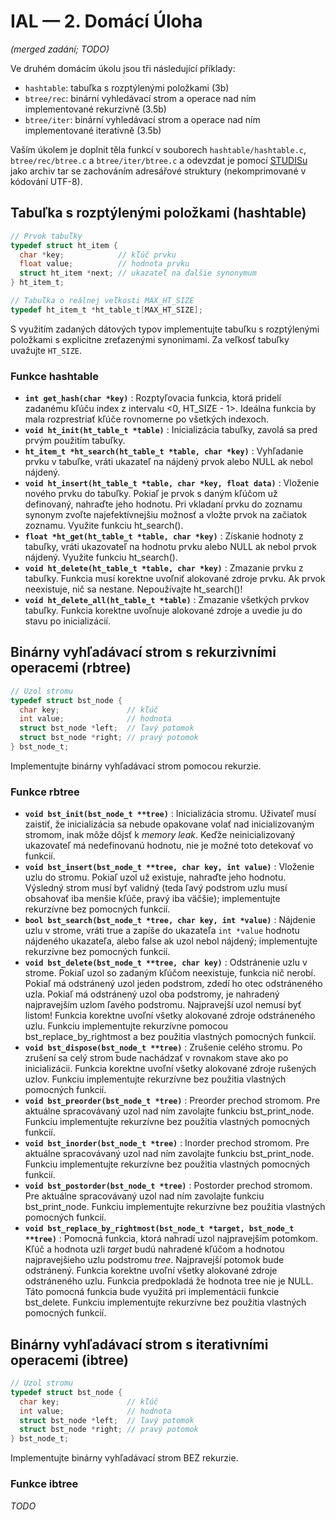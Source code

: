 # IAL — 2. Domácí Úloha

*(merged zadání; TODO)*

Ve druhém domácím úkolu jsou tři následující příklady:

* `hashtable`: tabuľka s rozptýlenými položkami (3b)
* `btree/rec`: binární vyhledávací strom a operace nad ním implementované rekurzivně (3.5b)
* `btree/iter`: binární vyhledávací strom a operace nad ním implementované iterativně (3.5b)

Vaším úkolem je doplnit těla funkcí v souborech `hashtable/hashtable.c`, `btree/rec/btree.c` a `btree/iter/btree.c` a odevzdat je pomocí [STUDISu](https://moodle.vut.cz/mod/folder/view.php?id=249031) jako archiv tar se zachováním adresářové struktury (nekomprimované v kódování UTF-8).

## Tabuľka s rozptýlenými položkami (hashtable)

```c
// Prvok tabuľky
typedef struct ht_item {
  char *key;            // kľúč prvku
  float value;          // hodnota prvku
  struct ht_item *next; // ukazateľ na ďalšie synonymum
} ht_item_t;
```

```c
// Tabuľka o reálnej veľkosti MAX_HT_SIZE
typedef ht_item_t *ht_table_t[MAX_HT_SIZE];
```

S využitím zadaných dátových typov implementujte tabuľku s rozptýlenými položkami s explicitne zreťazenými synonimami. Za veľkosť tabuľky uvažujte `HT_SIZE`.

### Funkce hashtable

* **`int get_hash(char *key)`** : Rozptyľovacia funkcia, ktorá pridelí zadanému kľúču index z intervalu <0, HT_SIZE - 1>. Ideálna funkcia by mala rozprestriať kľúče rovnomerne po všetkých indexoch.
* **`void ht_init(ht_table_t *table)`** : Inicializácia tabuľky, zavolá sa pred prvým použitím tabuľky.
* **`ht_item_t *ht_search(ht_table_t *table, char *key)`** : Vyhľadanie prvku v tabuľke, vráti ukazateľ na nájdený prvok alebo NULL ak nebol nájdený.
* **`void ht_insert(ht_table_t *table, char *key, float data)`** : Vloženie nového prvku do tabuľky. Pokiaľ je prvok s daným kľúčom už definovaný, nahraďte jeho hodnotu. Pri vkladaní prvku do zoznamu synonym zvoľte najefektívnejšiu možnosť a vložte prvok na začiatok zoznamu. Využite funkciu ht_search().
* **`float *ht_get(ht_table_t *table, char *key)`** : Získanie hodnoty z tabuľky, vráti ukazovateľ na hodnotu prvku alebo NULL ak nebol prvok nájdený. Využite funkciu ht_search().
* **`void ht_delete(ht_table_t *table, char *key)`** : Zmazanie prvku z tabuľky. Funkcia musí korektne uvoľniť alokované zdroje prvku. Ak prvok neexistuje, nič sa nestane. Nepoužívajte ht_search()!
* **`void ht_delete_all(ht_table_t *table)`** : Zmazanie všetkých prvkov tabuľky. Funkcia korektne uvoľnuje alokované zdroje a uvedie ju do stavu po inicializácií.

## Binárny vyhľadávací strom s rekurzivními operacemi (rbtree)

```c
// Uzol stromu
typedef struct bst_node {
  char key;               // kľúč
  int value;              // hodnota
  struct bst_node *left;  // ľavý potomok
  struct bst_node *right; // pravý potomok
} bst_node_t;
```

Implementujte binárny vyhľadávací strom pomocou rekurzie.

### Funkce rbtree

* **`void bst_init(bst_node_t **tree)`** : Inicializácia stromu. Uživateľ musí zaistiť, že inicializácia sa nebude opakovane volať nad inicializovaným stromom, inak môže dôjsť k *memory leak*. Keďže neinicializovaný ukazovateľ má nedefinovanú hodnotu, nie je možné toto detekovať vo funkcií.
* **`void bst_insert(bst_node_t **tree, char key, int value)`** : Vloženie uzlu do stromu. Pokiaľ uzol už existuje, nahraďte jeho hodnotu. Výsledný strom musí byť validný (teda ľavý podstrom uzlu musí obsahovať iba menšie kľúče, pravý iba väčšie); implementujte rekurzívne bez pomocných funkcií.
* **`bool bst_search(bst_node_t *tree, char key, int *value)`** : Nájdenie uzlu v strome, vráti true a zapíše do ukazateľa `int *value` hodnotu nájdeného ukazateľa, alebo false ak uzol nebol nájdený; implementujte rekurzívne bez pomocných funkcií.
* **`void bst_delete(bst_node_t **tree, char key)`** : Odstránenie uzlu v strome. Pokiaľ uzol so zadaným kľúčom neexistuje, funkcia nič nerobí. Pokiaľ má odstránený uzol jeden podstrom, zdedí ho otec odstráneného uzla. Pokiaľ má odstránený uzol oba podstromy, je nahradený najpravejším uzlom ľavého podstromu. Najpravejší uzol nemusí byť listom! Funkcia korektne uvoľní všetky alokované zdroje odstráneného uzlu. Funkciu implementujte rekurzívne pomocou bst_replace_by_rightmost a bez použitia vlastných pomocných funkcií.
* **`void bst_dispose(bst_node_t **tree)`** : Zrušenie celého stromu. Po zrušení sa celý strom bude nachádzať v rovnakom stave ako po inicializácii. Funkcia korektne uvoľní všetky alokované zdroje rušených uzlov. Funkciu implementujte rekurzívne bez použitia vlastných pomocných funkcií.
* **`void bst_preorder(bst_node_t *tree)`** : Preorder prechod stromom. Pre aktuálne spracovávaný uzol nad ním zavolajte funkciu bst_print_node. Funkciu implementujte rekurzívne bez použitia vlastných pomocných funkcií.
* **`void bst_inorder(bst_node_t *tree)`** : Inorder prechod stromom. Pre aktuálne spracovávaný uzol nad ním zavolajte funkciu bst_print_node. Funkciu implementujte rekurzívne bez použitia vlastných pomocných funkcií.
* **`void bst_postorder(bst_node_t *tree)`** : Postorder prechod stromom. Pre aktuálne spracovávaný uzol nad ním zavolajte funkciu bst_print_node. Funkciu implementujte rekurzívne bez použitia vlastných pomocných funkcií.
* **`void bst_replace_by_rightmost(bst_node_t *target, bst_node_t **tree)`** : Pomocná funkcia, ktorá nahradí uzol najpravejším potomkom. Kľúč a hodnota uzli *target* budú nahradené kľúčom a hodnotou najpravejšieho uzlu podstromu *tree*. Najpravejší potomok bude odstránený. Funkcia korektne uvoľní všetky alokované zdroje odstráneného uzlu. Funkcia predpokladá že hodnota tree nie je NULL. Táto pomocná funkcia bude využitá pri implementácii funkcie bst_delete. Funkciu implementujte rekurzívne bez použitia vlastných pomocných funkcií.

## Binárny vyhľadávací strom s iterativními operacemi (ibtree)

```c
// Uzol stromu
typedef struct bst_node {
  char key;               // kľúč
  int value;              // hodnota
  struct bst_node *left;  // ľavý potomok
  struct bst_node *right; // pravý potomok
} bst_node_t;
```

Implementujte binárny vyhľadávací strom BEZ rekurzie.

### Funkce ibtree

*TODO*
